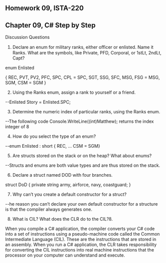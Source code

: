 Homework 09, ISTA-220
--
Chapter 09, C# Step by Step
--

Discussion Questions


1. Declare an enum for military ranks, either oﬃcer or enlisted. Name it Ranks. What are the 
symbols, like Private, PFD, Corporal, or 1stLt, 2ndLt, Capt?

enum Enlisted

{
  REC, PVT, PV2, PFC, SPC, CPL = SPC, SGT,
  SSG, SFC, MSG, FSG = MSG, SGM, CSM = SGM
}

2. Using the Ranks enum, assign a rank to yourself or a friend.

--Enlisted Story = Enlisted.SPC;

3. Determine the numeric index of particular ranks, using the Ranks enum.

--The following code Console.WriteLine((int)Matthew); returns the index integer of 8

4. How do you select the type of an enum?

--enum Enlisted : short { REC, ... CSM = SGM}


5. Are structs stored on the stack or on the heap? What about enums?

--Structs and enums are both value types and are thus stored on the stack.

6. Declare a struct named DOD with four branches.

struct DoD
{
  private string army, airforce, navy, coastguard;
}

7. Why can’t you create a default constructor for a struct?

--he reason you can’t declare your own default constructor for a structure is that the compiler always generates one.

8. What is CIL? What does the CLR do to the CIL?8. 
 
When you compile a C# application, the compiler converts your C# code into a set of instructions using a pseudo-machine code called the Common Intermediate Language (CIL). These are the instructions that are stored in an assembly. When you run a C# application, the CLR takes responsibility for converting the CIL instructions into real machine instructions that the processor on your computer can understand and execute.
